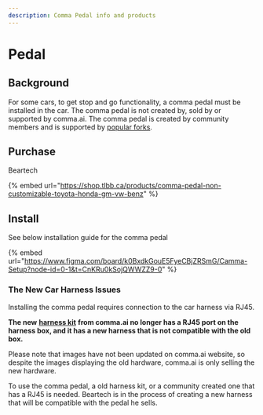 ```yaml
---
description: Comma Pedal info and products
---
```


# Pedal

## Background

For some cars, to get stop and go functionality, a comma pedal must be installed in the car. The comma pedal is not created by, sold by or supported by comma.ai. The comma pedal is created by community members and is supported by [popular forks](../software/popular-forks.md).

## Purchase&#x20;

Beartech

{% embed url="https://shop.tlbb.ca/products/comma-pedal-non-customizable-toyota-honda-gm-vw-benz" %}

## Install

See below installation guide for the comma pedal

{% embed url="https://www.figma.com/board/k0BxdkGouE5FyeCBjZRSmG/Camma-Setup?node-id=0-1&t=CnKRu0kSojQWWZZ9-0" %}

### The New Car Harness Issues

Installing the comma pedal requires connection to the car harness via RJ45.

**The new** [**harness kit**](https://comma.ai/shop/car-harness) **from comma.ai no longer has a RJ45 port on the harness box, and it has a new harness that is not compatible with the old box.**

Please note that images have not been updated on comma.ai website, so despite the images displaying the old hardware, comma.ai is only selling the new hardware.

To use the comma pedal, a old harness kit, or a community created one that has a RJ45 is needed. Beartech is in the process of creating a new harness that will be compatible with the pedal he sells. &#x20;

